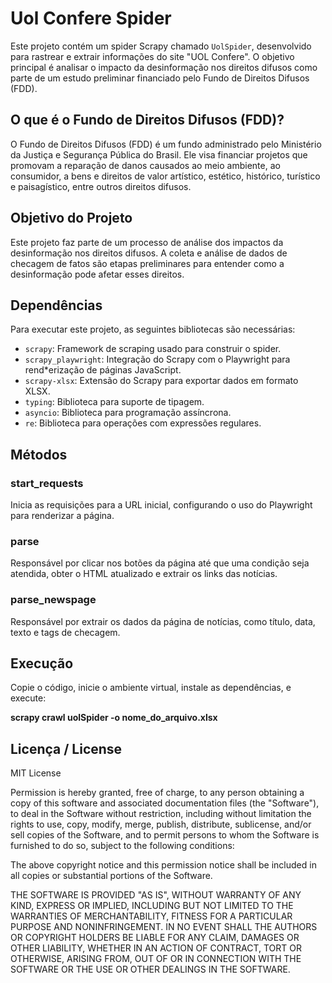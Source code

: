 # Uol Confere Spider

Este projeto contém um spider Scrapy chamado `UolSpider`, desenvolvido para rastrear e extrair informações do site "UOL Confere". O objetivo principal é analisar o impacto da desinformação nos direitos difusos como parte de um estudo preliminar financiado pelo Fundo de Direitos Difusos (FDD).

## O que é o Fundo de Direitos Difusos (FDD)?

O Fundo de Direitos Difusos (FDD) é um fundo administrado pelo Ministério da Justiça e Segurança Pública do Brasil. Ele visa financiar projetos que promovam a reparação de danos causados ao meio ambiente, ao consumidor, a bens e direitos de valor artístico, estético, histórico, turístico e paisagístico, entre outros direitos difusos.

## Objetivo do Projeto

Este projeto faz parte de um processo de análise dos impactos da desinformação nos direitos difusos. A coleta e análise de dados de checagem de fatos são etapas preliminares para entender como a desinformação pode afetar esses direitos.

## Dependências

Para executar este projeto, as seguintes bibliotecas são necessárias:

- `scrapy`: Framework de scraping usado para construir o spider.
- `scrapy_playwright`: Integração do Scrapy com o Playwright para rend*erização de páginas JavaScript.
- `scrapy-xlsx`: Extensão do Scrapy para exportar dados em formato XLSX.
- `typing`: Biblioteca para suporte de tipagem.
- `asyncio`: Biblioteca para programação assíncrona.
- `re`: Biblioteca para operações com expressões regulares.

## Métodos

### start_requests

Inicia as requisições para a URL inicial, configurando o uso do Playwright para renderizar a página.

### parse

Responsável por clicar nos botões da página até que uma condição seja atendida, obter o HTML atualizado e extrair os links das notícias.

### parse_newspage

Responsável por extrair os dados da página de notícias, como título, data, texto e tags de checagem.

## Execução

Copie o código, inicie o ambiente virtual, instale as dependências, e execute:

**scrapy crawl uolSpider -o nome_do_arquivo.xlsx**



## Licença / License

MIT License

Permission is hereby granted, free of charge, to any person obtaining a copy
of this software and associated documentation files (the "Software"), to deal
in the Software without restriction, including without limitation the rights
to use, copy, modify, merge, publish, distribute, sublicense, and/or sell
copies of the Software, and to permit persons to whom the Software is
furnished to do so, subject to the following conditions:

The above copyright notice and this permission notice shall be included in all
copies or substantial portions of the Software.

THE SOFTWARE IS PROVIDED "AS IS", WITHOUT WARRANTY OF ANY KIND, EXPRESS OR
IMPLIED, INCLUDING BUT NOT LIMITED TO THE WARRANTIES OF MERCHANTABILITY,
FITNESS FOR A PARTICULAR PURPOSE AND NONINFRINGEMENT. IN NO EVENT SHALL THE
AUTHORS OR COPYRIGHT HOLDERS BE LIABLE FOR ANY CLAIM, DAMAGES OR OTHER
LIABILITY, WHETHER IN AN ACTION OF CONTRACT, TORT OR OTHERWISE, ARISING FROM,
OUT OF OR IN CONNECTION WITH THE SOFTWARE OR THE USE OR OTHER DEALINGS IN THE
SOFTWARE.

